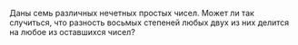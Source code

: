 Даны семь различных нечетных простых чисел. Может ли так случиться, 
что разность восьмых степеней любых двух из них делится на любое из 
оставшихся чисел?